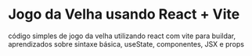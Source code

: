 # Jogo da Velha usando React + Vite

código simples de jogo da velha utilizando react com vite para buildar, aprendizados sobre sintaxe básica, useState, componentes, JSX e props